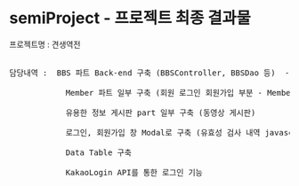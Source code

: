 # semiProject - 프로젝트 최종 결과물
프로젝트명 : 견생역전<br><br>

<pre>
담당내역 :  BBS 파트 Back-end 구축 (BBSController, BBSDao 등)  - 우리멍냥이는요 사진게시판 Part<br>
            Member 파트 일부 구축 (회원 로그인 회원가입 부분 - MemberController, MemberDao 등 ) <br>
            유용한 정보 게시판 part 일부 구축 (동영상 게시판) <br>
            로그인, 회원가입 창 Modal로 구축 (유효성 검사 내역 javascript 코드 구축)<br>
            Data Table 구축 <br>
            KakaoLogin API를 통한 로그인 기능 
</pre>
